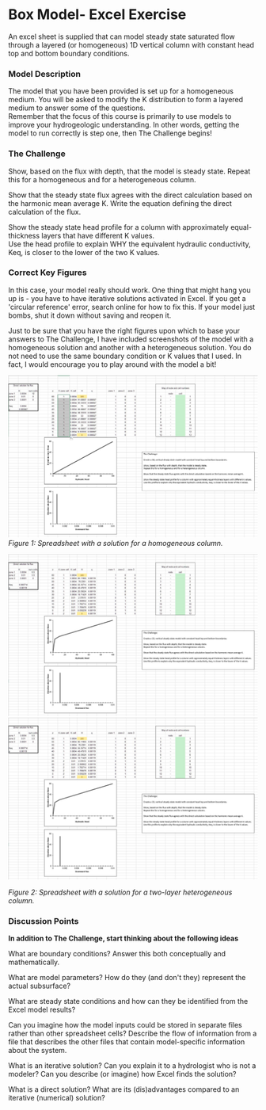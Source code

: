 # Box Model- Excel Exercise

An excel sheet is supplied that can model steady state saturated flow through a layered (or homogeneous) 1D vertical column with constant head top and bottom boundary conditions.   

### Model Description
​The model that you have been provided is set up for a homogeneous medium.  You will be asked to modify the K distribution to form a layered medium to answer some of the questions.  
Remember that the focus of this course is primarily to use models to improve your hydrogeologic understanding.  In other words, getting the model to run correctly is step one,
then The Challenge begins!

### The Challenge
Show, based on the flux with depth, that the model is steady state.  Repeat this for a homogeneous and for a heterogeneous column.

Show that the steady state flux agrees with the direct calculation based on the harmonic mean average K.  Write the equation defining the direct calculation of the flux.

Show the steady state head profile for a column with approximately equal-thickness layers that have different K values.  
Use the head profile to explain WHY the equivalent hydraulic conductivity, Keq, is closer to the lower of the two K values.


### Correct Key Figures

In this case, your model really should work.  One thing that might hang you up is - you have to have iterative solutions activated in Excel.  If you get a 'circular reference' error, search online for how to fix this.  If your model just bombs, shut it down without saving and reopen it.

Just to be sure that you have the right figures upon which to base your answers to The Challenge, I have included screenshots of the model with a homogeneous solution and another with a heterogeneous solution.  You do not need to use the same boundary condition or K values that I used.  In fact, I would encourage you to play around with the model a bit!

![](assets/The_Challenge-e7287a98.JPG)
*Figure 1: Spreadsheet with a solution for a homogeneous column.*

![](HW1_heterogeneous.jpg)
![](assets/The_Challenge-261d7adc.JPG)

*Figure 2: Spreadsheet with a solution for a two-layer heterogeneous column.*


### Discussion Points
**In addition to The Challenge, start thinking about the following ideas**

What are boundary conditions?  Answer this both conceptually and mathematically.

What are model parameters?  How do they (and don't they) represent the actual subsurface?

What are steady state conditions and how can they be identified from the Excel model results?

Can you imagine how the model inputs could be stored in separate files rather than other spreadsheet cells?  Describe the flow of information from a file that describes the other files that contain model-specific information about the system.

What is an iterative solution?  Can you explain it to a hydrologist who is not a modeler?  Can you describe (or imagine) how Excel finds the solution?

What is a direct solution?  What are its (dis)advantages compared to an iterative (numerical) solution?
